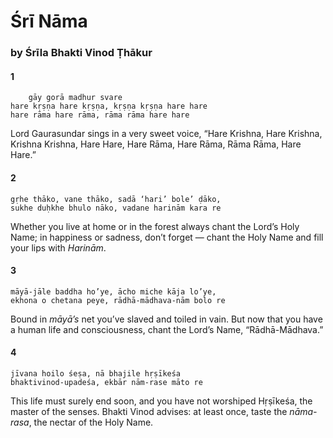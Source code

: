 # Śrī Nāma

### by Śrīla Bhakti Vinod Ṭhākur

#### 1

        gāy gorā madhur svare
    hare kṛṣṇa hare kṛṣṇa, kṛṣṇa kṛṣṇa hare hare
    hare rāma hare rāma, rāma rāma hare hare

Lord Gaurasundar sings in a very sweet voice, “Hare Krishna, Hare Krishna, Krishna Krishna, Hare Hare, Hare Rāma, Hare Rāma, Rāma Rāma, Hare Hare.”

#### 2

    gṛhe thāko, vane thāko, sadā ‘hari’ bole’ ḍāko,
    sukhe duḥkhe bhulo nāko, vadane harinām kara re

Whether you live at home or in the forest always chant the Lord’s Holy Name; in happiness or sadness, don’t forget — chant the Holy Name and fill your lips with *Harinām*.

#### 3

    māyā-jāle baddha ho’ye, ācho miche kāja lo’ye,
    ekhona o chetana peye, rādhā-mādhava-nām bolo re

Bound in *māyā’s* net you’ve slaved and toiled in vain. But now that you have a human life and consciousness, chant the Lord’s Name, “Rādhā-Mādhava.”

#### 4

    jīvana hoilo śeṣa, nā bhajile hṛṣīkeśa
    bhaktivinod-upadeśa, ekbār nām-rase māto re

This life must surely end soon, and you have not worshiped Hṛṣīkeśa, the master of the senses. Bhakti Vinod advises: at least once, taste the *nāma-rasa*, the nectar of the Holy Name.

